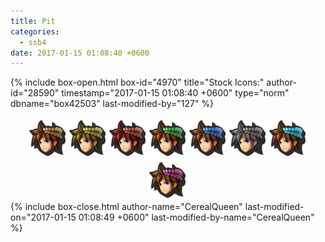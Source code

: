 ```yaml
---
title: Pit
categories:
  - ssb4
date: 2017-01-15 01:08:40 +0600
---
```

{% include box-open.html box-id="4970" title="Stock Icons:" author-id="28590" timestamp="2017-01-15 01:08:40 +0600" type="norm" dbname="box42503" last-modified-by="127" %}
<center><img src="Stock_1.png" /><img src="Stock_2.png" /><img src="Stock_3.png" /><img src="Stock_4.png" /><img src="Stock_5.png" /><img src="Stock_6.png" /><img src="Stock_7.png" /><img src="Stock_8.png" /></center>
{% include box-close.html author-name="CerealQueen" last-modified-on="2017-01-15 01:08:49 +0600" last-modified-by-name="CerealQueen" %}
